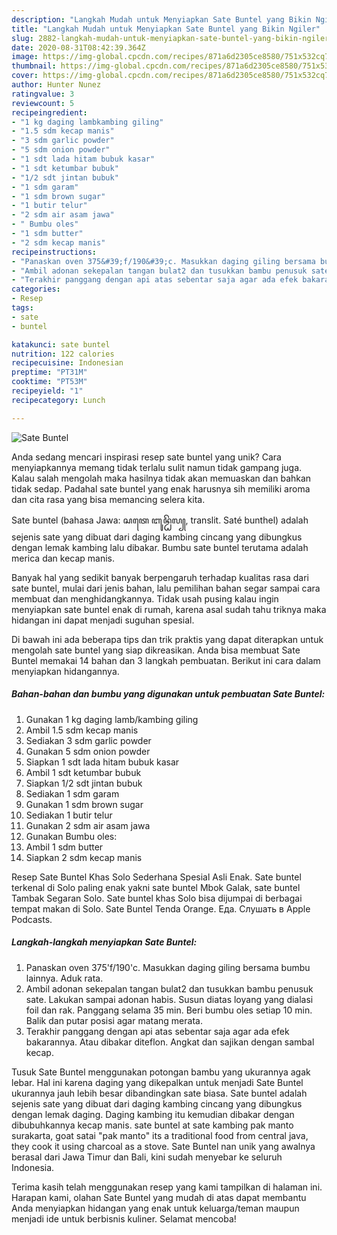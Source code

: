 ```yaml
---
description: "Langkah Mudah untuk Menyiapkan Sate Buntel yang Bikin Ngiler"
title: "Langkah Mudah untuk Menyiapkan Sate Buntel yang Bikin Ngiler"
slug: 2882-langkah-mudah-untuk-menyiapkan-sate-buntel-yang-bikin-ngiler
date: 2020-08-31T08:42:39.364Z
image: https://img-global.cpcdn.com/recipes/871a6d2305ce8580/751x532cq70/sate-buntel-foto-resep-utama.jpg
thumbnail: https://img-global.cpcdn.com/recipes/871a6d2305ce8580/751x532cq70/sate-buntel-foto-resep-utama.jpg
cover: https://img-global.cpcdn.com/recipes/871a6d2305ce8580/751x532cq70/sate-buntel-foto-resep-utama.jpg
author: Hunter Nunez
ratingvalue: 3
reviewcount: 5
recipeingredient:
- "1 kg daging lambkambing giling"
- "1.5 sdm kecap manis"
- "3 sdm garlic powder"
- "5 sdm onion powder"
- "1 sdt lada hitam bubuk kasar"
- "1 sdt ketumbar bubuk"
- "1/2 sdt jintan bubuk"
- "1 sdm garam"
- "1 sdm brown sugar"
- "1 butir telur"
- "2 sdm air asam jawa"
- " Bumbu oles"
- "1 sdm butter"
- "2 sdm kecap manis"
recipeinstructions:
- "Panaskan oven 375&#39;f/190&#39;c. Masukkan daging giling bersama bumbu lainnya. Aduk rata."
- "Ambil adonan sekepalan tangan bulat2 dan tusukkan bambu penusuk sate. Lakukan sampai adonan habis. Susun diatas loyang yang dialasi foil dan rak. Panggang selama 35 min. Beri bumbu oles setiap 10 min. Balik dan putar posisi agar matang merata."
- "Terakhir panggang dengan api atas sebentar saja agar ada efek bakarannya. Atau dibakar diteflon. Angkat dan sajikan dengan sambal kecap."
categories:
- Resep
tags:
- sate
- buntel

katakunci: sate buntel 
nutrition: 122 calories
recipecuisine: Indonesian
preptime: "PT31M"
cooktime: "PT53M"
recipeyield: "1"
recipecategory: Lunch

---
```



![Sate Buntel](https://img-global.cpcdn.com/recipes/871a6d2305ce8580/751x532cq70/sate-buntel-foto-resep-utama.jpg)

Anda sedang mencari inspirasi resep sate buntel yang unik? Cara menyiapkannya memang tidak terlalu sulit namun tidak gampang juga. Kalau salah mengolah maka hasilnya tidak akan memuaskan dan bahkan tidak sedap. Padahal sate buntel yang enak harusnya sih memiliki aroma dan cita rasa yang bisa memancing selera kita.

Sate buntel (bahasa Jawa: ꦱꦠꦺ ꦧꦸꦤ꧀ꦛꦼꦭ꧀, translit. Saté bunthel) adalah sejenis sate yang dibuat dari daging kambing cincang yang dibungkus dengan lemak kambing lalu dibakar. Bumbu sate buntel terutama adalah merica dan kecap manis.

Banyak hal yang sedikit banyak berpengaruh terhadap kualitas rasa dari sate buntel, mulai dari jenis bahan, lalu pemilihan bahan segar sampai cara membuat dan menghidangkannya. Tidak usah pusing kalau ingin menyiapkan sate buntel enak di rumah, karena asal sudah tahu triknya maka hidangan ini dapat menjadi suguhan spesial.


Di bawah ini ada beberapa tips dan trik praktis yang dapat diterapkan untuk mengolah sate buntel yang siap dikreasikan. Anda bisa membuat Sate Buntel memakai 14 bahan dan 3 langkah pembuatan. Berikut ini cara dalam menyiapkan hidangannya.

<!--inarticleads1-->

##### Bahan-bahan dan bumbu yang digunakan untuk pembuatan Sate Buntel:

1. Gunakan 1 kg daging lamb/kambing giling
1. Ambil 1.5 sdm kecap manis
1. Sediakan 3 sdm garlic powder
1. Gunakan 5 sdm onion powder
1. Siapkan 1 sdt lada hitam bubuk kasar
1. Ambil 1 sdt ketumbar bubuk
1. Siapkan 1/2 sdt jintan bubuk
1. Sediakan 1 sdm garam
1. Gunakan 1 sdm brown sugar
1. Sediakan 1 butir telur
1. Gunakan 2 sdm air asam jawa
1. Gunakan  Bumbu oles:
1. Ambil 1 sdm butter
1. Siapkan 2 sdm kecap manis


Resep Sate Buntel Khas Solo Sederhana Spesial Asli Enak. Sate buntel terkenal di Solo paling enak yakni sate buntel Mbok Galak, sate buntel Tambak Segaran Solo. Sate buntel khas Solo bisa dijumpai di berbagai tempat makan di Solo. Sate Buntel Tenda Orange. Еда. Слушать в Apple Podcasts. 

<!--inarticleads2-->

##### Langkah-langkah menyiapkan Sate Buntel:

1. Panaskan oven 375&#39;f/190&#39;c. Masukkan daging giling bersama bumbu lainnya. Aduk rata.
1. Ambil adonan sekepalan tangan bulat2 dan tusukkan bambu penusuk sate. Lakukan sampai adonan habis. Susun diatas loyang yang dialasi foil dan rak. Panggang selama 35 min. Beri bumbu oles setiap 10 min. Balik dan putar posisi agar matang merata.
1. Terakhir panggang dengan api atas sebentar saja agar ada efek bakarannya. Atau dibakar diteflon. Angkat dan sajikan dengan sambal kecap.


Tusuk Sate Buntel menggunakan potongan bambu yang ukurannya agak lebar. Hal ini karena daging yang dikepalkan untuk menjadi Sate Buntel ukurannya jauh lebih besar dibandingkan sate biasa. Sate buntel adalah sejenis sate yang dibuat dari daging kambing cincang yang dibungkus dengan lemak daging. Daging kambing itu kemudian dibakar dengan dibubuhkannya kecap manis. sate buntel at sate kambing pak manto surakarta, goat satai &#34;pak manto&#34; its a traditional food from central java, they cook it using charcoal as a stove. Sate Buntel nan unik yang awalnya berasal dari Jawa Timur dan Bali, kini sudah menyebar ke seluruh Indonesia. 

Terima kasih telah menggunakan resep yang kami tampilkan di halaman ini. Harapan kami, olahan Sate Buntel yang mudah di atas dapat membantu Anda menyiapkan hidangan yang enak untuk keluarga/teman maupun menjadi ide untuk berbisnis kuliner. Selamat mencoba!
